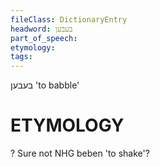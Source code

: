 ```yaml
---
fileClass: DictionaryEntry
headword: בעבען
part_of_speech: 
etymology: 
tags: 
---
```

בעבען
'to babble'

ETYMOLOGY
===========
?
Sure not NHG beben 'to shake'?